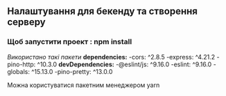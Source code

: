 ## Налаштування для бекенду та створення серверу

### Щоб запустити проект : npm install

_Використано такі пакети_
**dependencies:**
-cors: ^2.8.5
-express: ^4.21.2
-pino-http: ^10.3.0
**devDependencies:**
-@eslint/js: ^9.16.0
-eslint: ^9.16.0
-globals: ^15.13.0
-pino-pretty: ^13.0.0

Можна користуватися пакетним менеджером yarn
